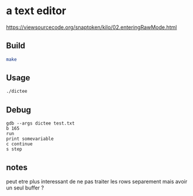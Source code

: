 # a text editor

https://viewsourcecode.org/snaptoken/kilo/02.enteringRawMode.html

## Build

```bash
make
```

## Usage

```bash
./dictee
```

## Debug

```
gdb --args dictee test.txt
b 165
run
print somevariable
c continue
s step
```

## notes

peut etre plus interessant de ne pas traiter les rows separement mais avoir un seul buffer ?
